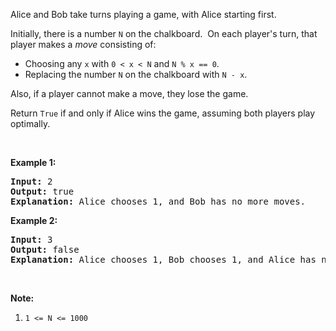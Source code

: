 <div><p>Alice and Bob take turns playing a game, with Alice starting first.</p>

<p>Initially, there is a number <code>N</code>&nbsp;on the chalkboard.&nbsp; On each player's turn, that player makes a <em>move</em>&nbsp;consisting of:</p>

<ul>
	<li>Choosing&nbsp;any <code>x</code> with <code>0 &lt; x &lt; N</code> and <code>N % x == 0</code>.</li>
	<li>Replacing&nbsp;the number&nbsp;<code>N</code>&nbsp;on the chalkboard with <code>N - x</code>.</li>
</ul>

<p>Also, if a player cannot make a move, they lose the game.</p>

<p>Return <code>True</code> if and only if Alice wins the game, assuming both players play optimally.</p>

<p>&nbsp;</p>

<ol>
</ol>

<div>
<p><strong>Example 1:</strong></p>

<pre><strong>Input: </strong><span id="example-input-1-1">2</span>
<strong>Output: </strong><span id="example-output-1">true</span>
<strong>Explanation:</strong> Alice chooses 1, and Bob has no more moves.
</pre>

<div>
<p><strong>Example 2:</strong></p>

<pre><strong>Input: </strong><span id="example-input-2-1">3</span>
<strong>Output: </strong><span id="example-output-2">false</span>
<strong>Explanation:</strong> Alice chooses 1, Bob chooses 1, and Alice has no more moves.
</pre>

<p>&nbsp;</p>

<p><strong>Note:</strong></p>

<ol>
	<li><code>1 &lt;= N &lt;= 1000</code></li>
</ol>
</div>
</div></div>